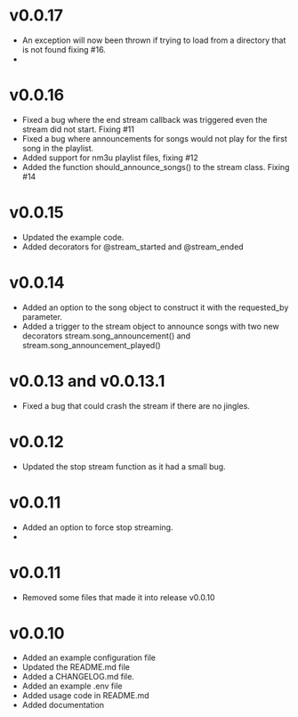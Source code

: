 # v0.0.17
* An exception will now been thrown if trying to load from a directory that is not found fixing #16.
* 

# v0.0.16

* Fixed a bug where the end stream callback was triggered even the stream did not start. Fixing #11 
* Fixed a bug where announcements for songs would not play for the first song in the playlist.
* Added support for nm3u playlist files, fixing #12
* Added the function should_announce_songs() to the stream class. Fixing #14


# v0.0.15

* Updated the example code.
* Added decorators for @stream_started and @stream_ended

# v0.0.14

* Added an option to the song object to construct it with the requested_by parameter.
* Added a trigger to the stream object to announce songs with two new decorators stream.song_announcement()
  and stream.song_announcement_played()


# v0.0.13 and v0.0.13.1
* Fixed a bug that could crash the stream if there are no jingles.

# v0.0.12
* Updated the stop stream function as it had a small bug.

# v0.0.11
* Added an option to force stop streaming.
* 
# v0.0.11

* Removed some files that made it into release v0.0.10

# v0.0.10

* Added an example configuration file
* Updated the README.md file
* Added a CHANGELOG.md file.
* Added an example .env file
* Added usage code in README.md
* Added documentation